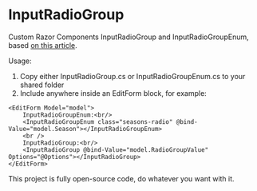 # InputRadioGroup

Custom Razor Components InputRadioGroup and InputRadioGroupEnum, based [on this article](https://www.meziantou.net/creating-a-inputselect-component-for-enumerations-in-blazor.htm).

Usage:
1. Copy either InputRadioGroup.cs or InputRadioGroupEnum.cs to your shared folder
2. Include anywhere inside an EditForm block, for example:

```
<EditForm Model="model">
    InputRadioGroupEnum:<br/>
    <InputRadioGroupEnum class="seasons-radio" @bind-Value="model.Season"></InputRadioGroupEnum>
    <br />
    InputRadioGroup:<br/>
    <InputRadioGroup @bind-Value="model.RadioGroupValue" Options="@Options"></InputRadioGroup>
</EditForm>
```

This project is fully open-source code, do whatever you want with it.
